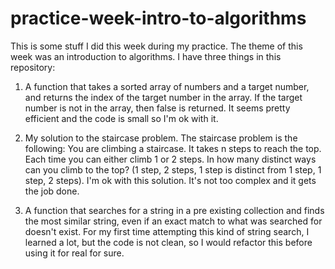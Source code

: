 # practice-week-intro-to-algorithms

This is some stuff I did this week during my practice. The theme of this week was an introduction to algorithms.
I have three things in this repository:

1. A function that takes a sorted array of numbers and a target number, and returns the index of the target number in the array. If the target number is not in the array, then false is returned. It seems pretty efficient and the code is small so I'm ok with it.

2. My solution to the staircase problem. The staircase problem is the following:
You are climbing a staircase. It takes n steps to reach the top.
Each time you can either climb 1 or 2 steps. In how many distinct ways can you climb to the top? (1 step, 2 steps, 1 step is distinct from 1 step, 1 step, 2 steps).
I'm ok with this solution. It's not too complex and it gets the job done.

3. A function that searches for a string in a pre existing collection and finds the most similar string, even if an exact match to what was searched for doesn't exist.
For my first time attempting this kind of string search, I learned a lot, but the code is not clean, so I would refactor this before using it for real for sure.
